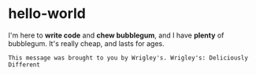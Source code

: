 # hello-world

I'm here to __write code__ and __chew bubblegum__, and I have __plenty__ of bubblegum. It's really cheap, and lasts for ages.

`This message was brought to you by Wrigley's. Wrigley's: Deliciously Different`
